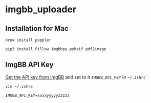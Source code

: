 # imgbb_uploader

## Installation for Mac

```
brew install poppler
```

```
pip3 install Pillow imgbbpy pyheif pdf2image
```

## ImgBB API Key

[Get the API key from ImgBB](https://api.imgbb.com) and set to it `IMGBB_API_KEY` in `~/.zshrc`

```
vim ~/.zshrc
```

```
IMGBB_API_KEY=xxxxyyyyyzzzzz
```